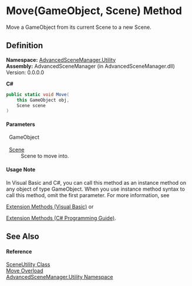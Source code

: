# Move(GameObject, Scene) Method



Move a GameObject from its current Scene to a new Scene.




## Definition
**Namespace:** <a href="N_AdvancedSceneManager_Utility">AdvancedSceneManager.Utility</a>  
**Assembly:** AdvancedSceneManager (in AdvancedSceneManager.dll) Version: 0.0.0.0

**C#**
``` C#
public static void Move(
	this GameObject obj,
	Scene scene
)
```



#### Parameters
<dl><dt>  GameObject</dt><dd> </dd><dt>  <a href="T_AdvancedSceneManager_Models_Scene">Scene</a></dt><dd>Scene to move into.</dd></dl>

#### Usage Note
In Visual Basic and C#, you can call this method as an instance method on any object of type GameObject. When you use instance method syntax to call this method, omit the first parameter. For more information, see <a href="https://docs.microsoft.com/dotnet/visual-basic/programming-guide/language-features/procedures/extension-methods" target="_blank" rel="noopener noreferrer">

Extension Methods (Visual Basic)</a> or <a href="https://docs.microsoft.com/dotnet/csharp/programming-guide/classes-and-structs/extension-methods" target="_blank" rel="noopener noreferrer">

Extension Methods (C# Programming Guide)</a>.

## See Also


#### Reference
<a href="T_AdvancedSceneManager_Utility_SceneUtility">SceneUtility Class</a>  
<a href="Overload_AdvancedSceneManager_Utility_SceneUtility_Move">Move Overload</a>  
<a href="N_AdvancedSceneManager_Utility">AdvancedSceneManager.Utility Namespace</a>  
